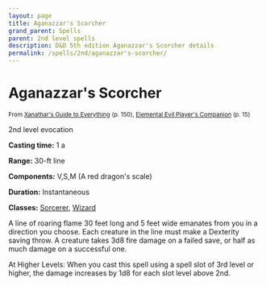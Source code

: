 ```yaml
---
layout: page
title: Aganazzar's Scorcher
grand_parent: Spells
parent: 2nd level spells 
description: D&D 5th edition Aganazzar's Scorcher details
permalink: /spells/2nd/aganazzar's-scorcher/
---
```


# Aganazzar's Scorcher

<small>From <a target="_blank" href="https://dnd.wizards.com/products/tabletop-games/rpg-products/xanathars-guide-everything">Xanathar's Guide to Everything</a> (p. 150), <a target="_blank" href="https://dnd.wizards.com/products/tabletop-games/rpg-products/player%E2%80%99s-companion">Elemental Evil Player's Companion</a> (p. 15)</small>


2nd level evocation

**Casting time:** 1 a

**Range:** 30-ft line

**Components:** V,S,M (A red dragon's scale)

**Duration:** Instantaneous

**Classes:** [Sorcerer](/classes/sorcerer/), [Wizard](/classes/wizard/)

A line of roaring flame 30 feet long and 5 feet wide emanates from you in a direction you choose. Each creature in the line must make a Dexterity saving throw. A creature takes 3d8 fire damage on a failed save, or half as much damage on a successful one.

   At Higher Levels: When you cast this spell using a spell slot of 3rd level or higher, the damage increases by 1d8 for each slot level above 2nd.
